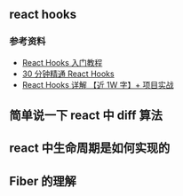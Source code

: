## react hooks

### 参考资料

- [React Hooks 入门教程](https://www.ruanyifeng.com/blog/2019/09/react-hooks.html)
- [30 分钟精通 React Hooks](https://juejin.im/post/5be3ea136fb9a049f9121014)
- [React Hooks 详解 【近 1W 字】+ 项目实战](https://juejin.im/post/5dbbdbd5f265da4d4b5fe57d)

## 简单说一下 react 中 diff 算法

## react 中生命周期是如何实现的

## Fiber 的理解
